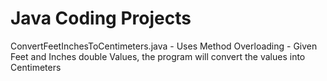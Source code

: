 # Java Coding Projects

ConvertFeetInchesToCentimeters.java
    - Uses Method Overloading
    - Given Feet and Inches double Values, the program will convert the values into Centimeters
